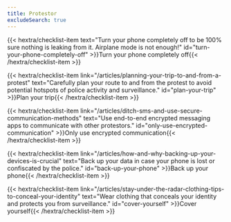 ```yaml
---
title: Protestor
excludeSearch: true
---
```

{{< hextra/checklist-item text="Turn your phone completely off to be 100% sure nothing is leaking from it. Airplane mode is not enough!" id="turn-your-phone-completely-off" >}}Turn your phone completely off{{< /hextra/checklist-item >}}

{{< hextra/checklist-item link="/articles/planning-your-trip-to-and-from-a-protest" text="Carefully plan your route to and from the protest to avoid potential hotspots of police activity and surveillance." id="plan-your-trip" >}}Plan your trip{{< /hextra/checklist-item >}}

{{< hextra/checklist-item link="/articles/ditch-sms-and-use-secure-communication-methods" text="Use end-to-end encrypted messaging apps to communicate with other protestors." id="only-use-encrypted-communication" >}}Only use encrypted communication{{< /hextra/checklist-item >}}

{{< hextra/checklist-item link="/articles/how-and-why-backing-up-your-devices-is-crucial" text="Back up your data in case your phone is lost or confiscated by the police." id="back-up-your-phone" >}}Back up your phone{{< /hextra/checklist-item >}}

{{< hextra/checklist-item link="/articles/stay-under-the-radar-clothing-tips-to-conceal-your-identity" text="Wear clothing that conceals your identity and protects you from surveillance." id="cover-yourself" >}}Cover yourself{{< /hextra/checklist-item >}}